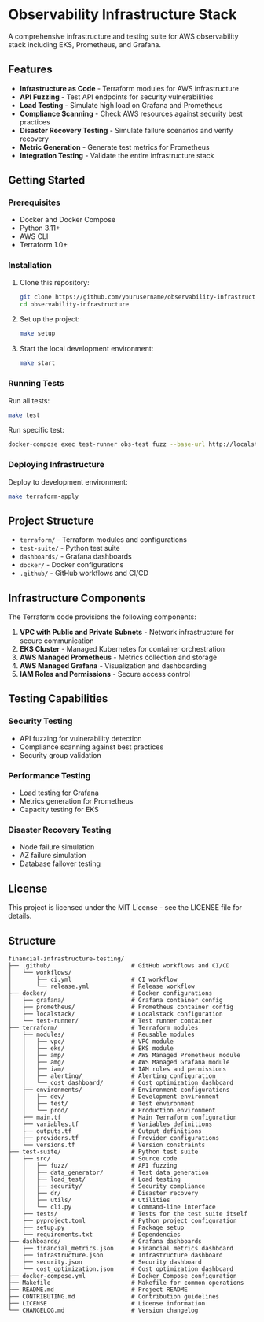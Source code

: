 # Observability Infrastructure Stack

A comprehensive infrastructure and testing suite for AWS observability stack including EKS, Prometheus, and Grafana.

## Features

- **Infrastructure as Code** - Terraform modules for AWS infrastructure
- **API Fuzzing** - Test API endpoints for security vulnerabilities
- **Load Testing** - Simulate high load on Grafana and Prometheus
- **Compliance Scanning** - Check AWS resources against security best practices
- **Disaster Recovery Testing** - Simulate failure scenarios and verify recovery
- **Metric Generation** - Generate test metrics for Prometheus
- **Integration Testing** - Validate the entire infrastructure stack

## Getting Started

### Prerequisites

- Docker and Docker Compose
- Python 3.11+
- AWS CLI
- Terraform 1.0+

### Installation

1. Clone this repository:
   ```bash
   git clone https://github.com/yourusername/observability-infrastructure.git
   cd observability-infrastructure
   ```

2. Set up the project:
   ```bash
   make setup
   ```

3. Start the local development environment:
   ```bash
   make start
   ```

### Running Tests

Run all tests:
```bash
make test
```

Run specific test:
```bash
docker-compose exec test-runner obs-test fuzz --base-url http://localstack:4566 --endpoints /api/v1/metrics
```

### Deploying Infrastructure

Deploy to development environment:
```bash
make terraform-apply
```

## Project Structure

- `terraform/` - Terraform modules and configurations
- `test-suite/` - Python test suite
- `dashboards/` - Grafana dashboards
- `docker/` - Docker configurations
- `.github/` - GitHub workflows and CI/CD

## Infrastructure Components

The Terraform code provisions the following components:

1. **VPC with Public and Private Subnets** - Network infrastructure for secure communication
2. **EKS Cluster** - Managed Kubernetes for container orchestration
3. **AWS Managed Prometheus** - Metrics collection and storage
4. **AWS Managed Grafana** - Visualization and dashboarding
5. **IAM Roles and Permissions** - Secure access control

## Testing Capabilities

### Security Testing

- API fuzzing for vulnerability detection
- Compliance scanning against best practices
- Security group validation

### Performance Testing

- Load testing for Grafana
- Metrics generation for Prometheus
- Capacity testing for EKS

### Disaster Recovery Testing

- Node failure simulation
- AZ failure simulation
- Database failover testing

## License

This project is licensed under the MIT License - see the LICENSE file for details.


## Structure 

```
financial-infrastructure-testing/
├── .github/                       # GitHub workflows and CI/CD
│   └── workflows/
│       ├── ci.yml                 # CI workflow 
│       └── release.yml            # Release workflow
├── docker/                        # Docker configurations
│   ├── grafana/                   # Grafana container config
│   ├── prometheus/                # Prometheus container config
│   ├── localstack/                # Localstack configuration
│   └── test-runner/               # Test runner container
├── terraform/                     # Terraform modules
│   ├── modules/                   # Reusable modules
│   │   ├── vpc/                   # VPC module
│   │   ├── eks/                   # EKS module
│   │   ├── amp/                   # AWS Managed Prometheus module
│   │   ├── amg/                   # AWS Managed Grafana module
│   │   ├── iam/                   # IAM roles and permissions
│   │   ├── alerting/              # Alerting configuration
│   │   └── cost_dashboard/        # Cost optimization dashboard
│   ├── environments/              # Environment configurations
│   │   ├── dev/                   # Development environment
│   │   ├── test/                  # Test environment
│   │   └── prod/                  # Production environment
│   ├── main.tf                    # Main Terraform configuration
│   ├── variables.tf               # Variables definitions
│   ├── outputs.tf                 # Output definitions
│   ├── providers.tf               # Provider configurations
│   └── versions.tf                # Version constraints
├── test-suite/                    # Python test suite
│   ├── src/                       # Source code
│   │   ├── fuzz/                  # API fuzzing
│   │   ├── data_generator/        # Test data generation
│   │   ├── load_test/             # Load testing
│   │   ├── security/              # Security compliance
│   │   ├── dr/                    # Disaster recovery
│   │   ├── utils/                 # Utilities
│   │   └── cli.py                 # Command-line interface
│   ├── tests/                     # Tests for the test suite itself
│   ├── pyproject.toml             # Python project configuration
│   ├── setup.py                   # Package setup
│   └── requirements.txt           # Dependencies
├── dashboards/                    # Grafana dashboards
│   ├── financial_metrics.json     # Financial metrics dashboard
│   ├── infrastructure.json        # Infrastructure dashboard
│   ├── security.json              # Security dashboard
│   └── cost_optimization.json     # Cost optimization dashboard
├── docker-compose.yml             # Docker Compose configuration
├── Makefile                       # Makefile for common operations
├── README.md                      # Project README
├── CONTRIBUTING.md                # Contribution guidelines
├── LICENSE                        # License information
└── CHANGELOG.md                   # Version changelog
```